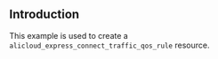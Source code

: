 ## Introduction

This example is used to create a `alicloud_express_connect_traffic_qos_rule` resource.

<!-- BEGIN_TF_DOCS -->

<!-- END_TF_DOCS -->
